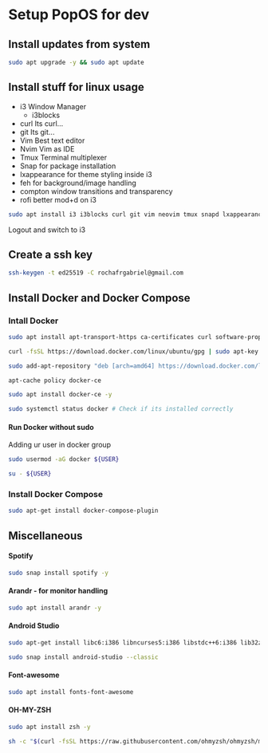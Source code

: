 # Setup PopOS for dev

## Install updates from system
```bash
sudo apt upgrade -y && sudo apt update
```

## Install stuff for linux usage
 - i3 Window Manager
	 - i3blocks
 - curl Its curl...
 - git Its git...
 - Vim Best text editor
 - Nvim Vim as IDE
 - Tmux Terminal multiplexer
 - Snap for package installation
 - lxappearance for theme styling inside i3
 - feh for background/image handling
 - compton window transitions and transparency
 - rofi better mod+d on i3
```bash
sudo apt install i3 i3blocks curl git vim neovim tmux snapd lxappearance feh compton rofi -y
```
Logout and switch to i3

## Create a ssh key
```bash
ssh-keygen -t ed25519 -C rochafrgabriel@gmail.com
```

## Install Docker and Docker Compose

### Intall Docker
```bash
sudo apt install apt-transport-https ca-certificates curl software-properties-common -y

curl -fsSL https://download.docker.com/linux/ubuntu/gpg | sudo apt-key add -

sudo add-apt-repository "deb [arch=amd64] https://download.docker.com/linux/ubuntu focal stable"

apt-cache policy docker-ce

sudo apt install docker-ce -y

sudo systemctl status docker # Check if its installed correctly
```
#### Run Docker without sudo
Adding ur user in docker group
```bash
sudo usermod -aG docker ${USER}

su - ${USER}
```
### Install Docker Compose
```bash
sudo apt-get install docker-compose-plugin
```

## Miscellaneous
#### Spotify
```bash
sudo snap install spotify -y
```

#### Arandr - for monitor handling
```bash
sudo apt install arandr -y
```

#### Android Studio
```bash
sudo apt-get install libc6:i386 libncurses5:i386 libstdc++6:i386 lib32z1 libbz2-1.0:i386 -y

sudo snap install android-studio --classic
```

#### Font-awesome
```bash
sudo apt install fonts-font-awesome
```

#### OH-MY-ZSH
```bash
sudo apt install zsh -y

sh -c "$(curl -fsSL https://raw.githubusercontent.com/ohmyzsh/ohmyzsh/master/tools/install.sh)"
```
